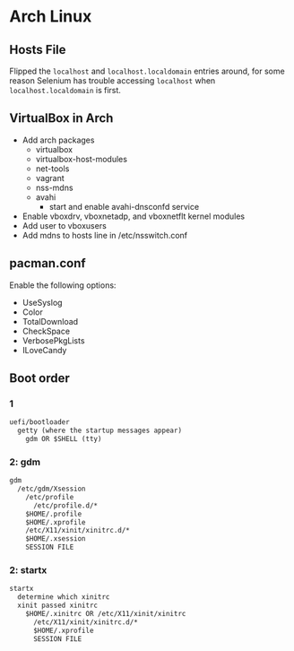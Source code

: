 # Arch Linux

## Hosts File

Flipped the `localhost` and `localhost.localdomain` entries around, for some
reason Selenium has trouble accessing `localhost` when `localhost.localdomain`
is first.

## VirtualBox in Arch

- Add arch packages
    - virtualbox
    - virtualbox-host-modules
    - net-tools
    - vagrant
    - nss-mdns
    - avahi
        - start and enable avahi-dnsconfd service
- Enable vboxdrv, vboxnetadp, and vboxnetflt kernel modules
- Add user to vboxusers
- Add mdns to hosts line in /etc/nsswitch.conf

## pacman.conf

Enable the following options:

- UseSyslog
- Color
- TotalDownload
- CheckSpace
- VerbosePkgLists
- ILoveCandy

## Boot order

### 1

```markdown
uefi/bootloader
  getty (where the startup messages appear)
    gdm OR $SHELL (tty)
```

### 2: gdm

```markdown
gdm
  /etc/gdm/Xsession
    /etc/profile
      /etc/profile.d/*
    $HOME/.profile
    $HOME/.xprofile
    /etc/X11/xinit/xinitrc.d/*
    $HOME/.xsession
    SESSION FILE
```

### 2: startx

```markdown
startx
  determine which xinitrc
  xinit passed xinitrc
    $HOME/.xinitrc OR /etc/X11/xinit/xinitrc
      /etc/X11/xinit/xinitrc.d/*
      $HOME/.xprofile
      SESSION FILE
```

